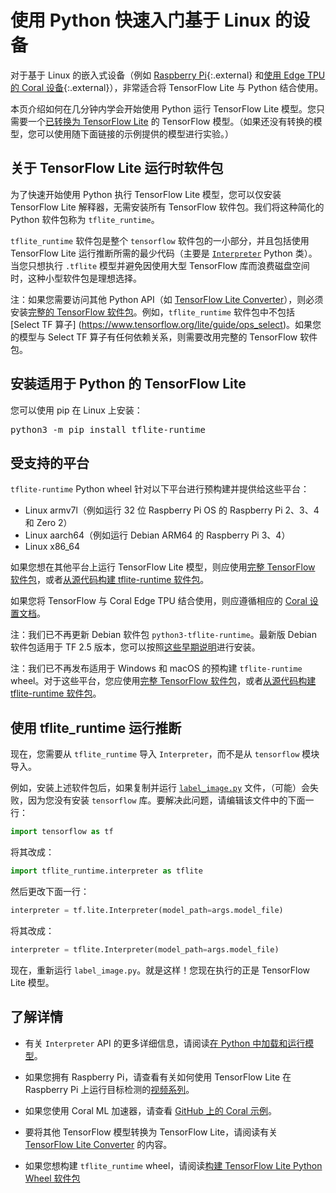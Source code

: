 # 使用 Python 快速入门基于 Linux 的设备

对于基于 Linux 的嵌入式设备（例如 [Raspberry Pi](https://www.raspberrypi.org/){:.external} 和[使用 Edge TPU 的 Coral 设备](https://coral.withgoogle.com/){:.external}），非常适合将 TensorFlow Lite 与 Python 结合使用。

本页介绍如何在几分钟内学会开始使用 Python 运行 TensorFlow Lite 模型。您只需要一个[已转换为 TensorFlow Lite](../models/convert/) 的 TensorFlow 模型。（如果还没有转换的模型，您可以使用随下面链接的示例提供的模型进行实验。）

## 关于 TensorFlow Lite 运行时软件包

为了快速开始使用 Python 执行 TensorFlow Lite 模型，您可以仅安装 TensorFlow Lite 解释器，无需安装所有 TensorFlow 软件包。我们将这种简化的 Python 软件包称为 `tflite_runtime`。

`tflite_runtime` 软件包是整个 `tensorflow` 软件包的一小部分，并且包括使用 TensorFlow Lite 运行推断所需的最少代码（主要是 [`Interpreter`](https://www.tensorflow.org/api_docs/python/tf/lite/Interpreter) Python 类）。当您只想执行 `.tflite` 模型并避免因使用大型 TensorFlow 库而浪费磁盘空间时，这种小型软件包是理想选择。

注：如果您需要访问其他 Python API（如 [TensorFlow Lite Converter](../models/convert/)），则必须安装[完整的 TensorFlow 软件包](https://www.tensorflow.org/install/)。例如，`tflite_runtime` 软件包中不包括 [Select TF 算子] (https://www.tensorflow.org/lite/guide/ops_select)。如果您的模型与 Select TF 算子有任何依赖关系，则需要改用完整的 TensorFlow 软件包。

## 安装适用于 Python 的 TensorFlow Lite

您可以使用 pip 在 Linux 上安装：

<pre class="devsite-terminal devsite-click-to-copy">python3 -m pip install tflite-runtime
</pre>

## 受支持的平台

`tflite-runtime` Python wheel 针对以下平台进行预构建并提供给这些平台：

- Linux armv7l（例如运行 32 位 Raspberry Pi OS 的 Raspberry Pi 2、3、4 和 Zero 2）
- Linux aarch64（例如运行 Debian ARM64 的 Raspberry Pi 3、4）
- Linux x86_64

如果您想在其他平台上运行 TensorFlow Lite 模型，则应使用[完整 TensorFlow 软件包](https://www.tensorflow.org/install/)，或者[从源代码构建 tflite-runtime 软件包](build_cmake_pip.md)。

如果您将 TensorFlow 与 Coral Edge TPU 结合使用，则应遵循相应的 [Coral 设置文档](https://coral.ai/docs/setup)。

注：我们已不再更新 Debian 软件包 `python3-tflite-runtime`。最新版 Debian 软件包适用于 TF 2.5 版本，您可以按照[这些早期说明](https://github.com/tensorflow/tensorflow/blob/v2.5.0/tensorflow/lite/g3doc/guide/python.md#install-tensorflow-lite-for-python)进行安装。

注：我们已不再发布适用于 Windows 和 macOS 的预构建 `tflite-runtime` wheel。对于这些平台，您应使用[完整 TensorFlow 软件包](https://www.tensorflow.org/install/)，或者[从源代码构建 tflite-runtime 软件包](build_cmake_pip.md)。

## 使用 tflite_runtime 运行推断

现在，您需要从 `tflite_runtime` 导入 `Interpreter`，而不是从 `tensorflow` 模块导入。

例如，安装上述软件包后，如果复制并运行 [`label_image.py`](https://github.com/tensorflow/tensorflow/tree/master/tensorflow/lite/examples/python/) 文件，（可能）会失败，因为您没有安装 `tensorflow` 库。要解决此问题，请编辑该文件中的下面一行：

```python
import tensorflow as tf
```

将其改成：

```python
import tflite_runtime.interpreter as tflite
```

然后更改下面一行：

```python
interpreter = tf.lite.Interpreter(model_path=args.model_file)
```

将其改成：

```python
interpreter = tflite.Interpreter(model_path=args.model_file)
```

现在，重新运行 `label_image.py`。就是这样！您现在执行的正是 TensorFlow Lite 模型。

## 了解详情

- 有关 `Interpreter` API 的更多详细信息，请阅读[在 Python 中加载和运行模型](inference.md#load-and-run-a-model-in-python)。

- 如果您拥有 Raspberry Pi，请查看有关如何使用 TensorFlow Lite 在 Raspberry Pi 上运行目标检测的[视频系列](https://www.youtube.com/watch?v=mNjXEybFn98&list=PLQY2H8rRoyvz_anznBg6y3VhuSMcpN9oe)。

- 如果您使用 Coral ML 加速器，请查看 [GitHub 上的 Coral 示例](https://github.com/google-coral/tflite/tree/master/python/examples)。

- 要将其他 TensorFlow 模型转换为 TensorFlow Lite，请阅读有关 [TensorFlow Lite Converter](../models/convert/) 的内容。

- 如果您想构建 `tflite_runtime` wheel，请阅读[构建 TensorFlow Lite Python Wheel 软件包](build_cmake_pip.md)
